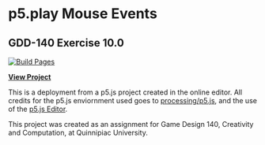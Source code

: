 # p5.play Mouse Events

## GDD-140 Exercise 10.0

[![Build Pages](https://github.com/LittleTealeaf/GDD-140-Exercise-10.0/actions/workflows/github-pages.yml/badge.svg)](https://github.com/LittleTealeaf/GDD-140-Exercise-10.0/actions/workflows/github-pages.yml)

[**View Project**](https://littletealeaf.github.io/GDD-140-Exercise-10.0/)

This is a deployment from a p5.js project created in the online editor. All credits for the p5.js enviornment used goes to [processing/p5.js](https://github.com/processing/p5.js), and the use of the [p5.js Editor](https://editor.p5js.org/).

This project was created as an assignment for Game Design 140, Creativity and Computation, at Quinnipiac University.
